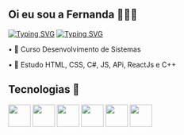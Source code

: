 ## Oi eu sou a Fernanda 🙋🏽‍♀️
   <a href="https://git.io/typing-svg"><img src="https://readme-typing-svg.demolab.com?font=Fira+Code&weight=100&color=C71C72&center=true&vCenter=true&width=435&lines=+++++++++++++++++Ol%C3%A1+me+chamo+Fernanda%2C" alt="Typing SVG" /></a>
   <a href="https://git.io/typing-svg"><img src="https://readme-typing-svg.demolab.com?font=Fira+Code&weight=100&color=C71C72&center=true&vCenter=true&width=435&lines=++++++++Seja+bem-vindo+ao+meu+perfil!" alt="Typing SVG" /></a>
<p>
 • 🏫 Curso Desenvolvimento de Sistemas
<p>
 • 📑 Estudo HTML, CSS, C#, JS, APi, ReactJs e C++
    

## Tecnologias 🌟
<div style="display: inline_block">
  <img  height="45" windth="45" src="https://cdn.jsdelivr.net/gh/devicons/devicon/icons/html5/html5-original.svg" />
  <img  height="45" windth="45" src="https://cdn3d.iconscout.com/3d/free/thumb/free-c-language-3d-icon-download-in-png-blend-fbx-gltf-file-formats--logo-mobile-developer-programming-pack-logos-icons-5453029.png?f=webp" />
  
   <img height="45" windth="45" src="https://cdn.jsdelivr.net/gh/devicons/devicon@latest/icons/css3/css3-original.svg" />
          
  <img height= "45" windth="45" src="https://cdn.jsdelivr.net/gh/devicons/devicon@latest/icons/csharp/csharp-original.svg" />
  <img height= "45" windth="45" border radius = "10" src="https://cdn.jsdelivr.net/gh/devicons/devicon@latest/icons/javascript/javascript-original.svg"/>
  <img height= "45" windth="45" border radius = "10" src="https://cdn.jsdelivr.net/gh/devicons/devicon@latest/icons/react/react-original.svg"/>
   
                  
 ## 
</div>
